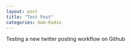 ```yaml
---
layout: post
title: "Test Post"
categories: Ham-Radio
---
```


Testing a new twitter posting workflow on Github